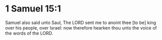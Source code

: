 # 1 Samuel 15:1

Samuel also said unto Saul, The LORD sent me to anoint thee [to be] king over his people, over Israel: now therefore hearken thou unto the voice of the words of the LORD.